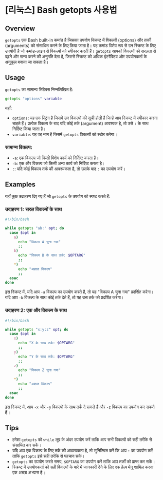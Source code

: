 # [리눅스] Bash getopts 사용법

## Overview
`getopts` एक Bash built-in कमांड है जिसका उपयोग स्क्रिप्ट में विकल्पों (options) और तर्कों (arguments) को संसाधित करने के लिए किया जाता है। यह कमांड विशेष रूप से उन स्क्रिप्ट के लिए उपयोगी है जो कमांड-लाइन से विकल्पों को स्वीकार करती हैं। `getopts` आपको विकल्पों को सरलता से पढ़ने और मान्य करने की अनुमति देता है, जिससे स्क्रिप्ट को अधिक इंटरैक्टिव और उपयोगकर्ता के अनुकूल बनाया जा सकता है।

## Usage
`getopts` का सामान्य सिंटैक्स निम्नलिखित है:

```bash
getopts "options" variable
```

यहाँ:
- `options`: यह एक स्ट्रिंग है जिसमें उन विकल्पों की सूची होती है जिन्हें आप स्क्रिप्ट में स्वीकार करना चाहते हैं। प्रत्येक विकल्प के बाद यदि कोई तर्क (argument) आवश्यक है, तो उसे `:` के साथ निर्दिष्ट किया जाता है।
- `variable`: यह वह नाम है जिसमें `getopts` विकल्पों को स्टोर करेगा।

### सामान्य विकल्प:
- `-a`: एक विकल्प जो किसी विशेष कार्य को निर्दिष्ट करता है।
- `-b`: एक और विकल्प जो किसी अन्य कार्य को निर्दिष्ट करता है।
- `:`: यदि कोई विकल्प तर्क की आवश्यकता है, तो उसके बाद `:` का उपयोग करें।

## Examples
यहाँ कुछ उदाहरण दिए गए हैं जो `getopts` के उपयोग को स्पष्ट करते हैं:

### उदाहरण 1: सरल विकल्पों के साथ
```bash
#!/bin/bash

while getopts "ab:" opt; do
  case $opt in
    a)
      echo "विकल्प A चुना गया"
      ;;
    b)
      echo "विकल्प B के साथ तर्क: $OPTARG"
      ;;
    *)
      echo "अज्ञात विकल्प"
      ;;
  esac
done
```
इस स्क्रिप्ट में, यदि आप `-a` विकल्प का उपयोग करते हैं, तो यह "विकल्प A चुना गया" प्रदर्शित करेगा। यदि आप `-b` विकल्प के साथ कोई तर्क देते हैं, तो यह उस तर्क को प्रदर्शित करेगा।

### उदाहरण 2: एक और विकल्प के साथ
```bash
#!/bin/bash

while getopts "x:y:z" opt; do
  case $opt in
    x)
      echo "X के साथ तर्क: $OPTARG"
      ;;
    y)
      echo "Y के साथ तर्क: $OPTARG"
      ;;
    z)
      echo "विकल्प Z चुना गया"
      ;;
    *)
      echo "अज्ञात विकल्प"
      ;;
  esac
done
```
इस स्क्रिप्ट में, आप `-x` और `-y` विकल्पों के साथ तर्क दे सकते हैं और `-z` विकल्प का उपयोग कर सकते हैं।

## Tips
- हमेशा `getopts` को `while` लूप के अंदर उपयोग करें ताकि आप सभी विकल्पों को सही तरीके से संसाधित कर सकें।
- यदि आप एक विकल्प के लिए तर्क की आवश्यकता है, तो सुनिश्चित करें कि आप `:` का उपयोग करें ताकि `getopts` इसे सही तरीके से पहचान सके।
- `getopts` का उपयोग करते समय, `$OPTARG` का उपयोग करें ताकि आप तर्कों को प्राप्त कर सकें।
- स्क्रिप्ट में उपयोगकर्ता को सही विकल्पों के बारे में जानकारी देने के लिए एक हेल्प मेनू शामिल करना एक अच्छा अभ्यास है।